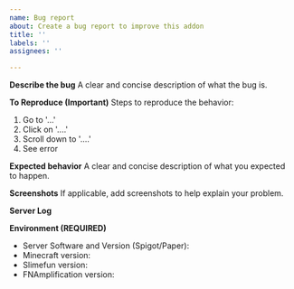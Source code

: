 ```yaml
---
name: Bug report
about: Create a bug report to improve this addon
title: ''
labels: ''
assignees: ''

---
```


**Describe the bug**
A clear and concise description of what the bug is.

**To Reproduce (Important)**
Steps to reproduce the behavior:
1. Go to '...'
2. Click on '....'
3. Scroll down to '....'
4. See error

**Expected behavior**
A clear and concise description of what you expected to happen.

**Screenshots**
If applicable, add screenshots to help explain your problem.

**Server Log**
<!-- Take a look at your Server Log and post any errors you can find via https://pastebin.com/ -->
<!-- If you are unsure about it, post your full log, you can find it under /logs/latest.log -->
<!-- Start writing below this line -->

**Environment (REQUIRED)**
<!-- Any info without the exact version numbers will be closed! -->
<!-- "latest" IS NOT A VERSION NUMBER. -->
<!-- We recommend running "/sf versions" and showing us a screenshot of that. -->
<!-- Make sure that the screenshot covers the entire output of that command. -->
<!-- If your issue is related to other plugins, make sure to include the versions of these plugins too! -->

 - Server Software and Version (Spigot/Paper):
 - Minecraft version:
 - Slimefun version:
 - FNAmplification version:
